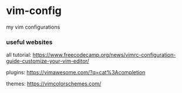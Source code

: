 # vim-config
my vim configurations 

### useful websites
all tutorial: https://www.freecodecamp.org/news/vimrc-configuration-guide-customize-your-vim-editor/

plugins: https://vimawesome.com/?q=cat%3Acompletion

themes: https://vimcolorschemes.com/
